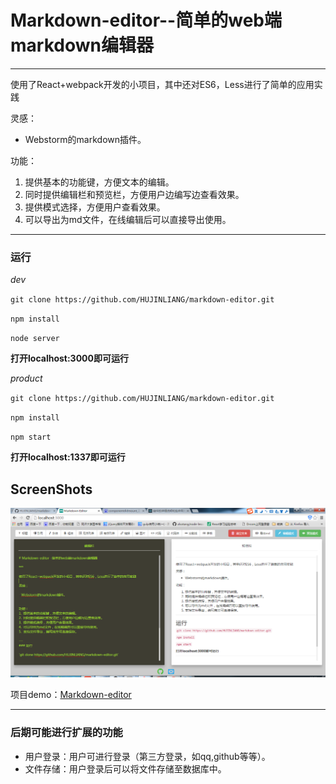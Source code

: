 # Markdown-editor--简单的web端markdown编辑器

***

使用了React+webpack开发的小项目，其中还对ES6，Less进行了简单的应用实践

灵感：

- Webstorm的markdown插件。



功能：

1.  提供基本的功能键，方便文本的编辑。
2.  同时提供编辑栏和预览栏，方便用户边编写边查看效果。
3.  提供模式选择，方便用户查看效果。
4.  可以导出为md文件，在线编辑后可以直接导出使用。


---
### 运行

_dev_

`git clone https://github.com/HUJINLIANG/markdown-editor.git`

`npm install`

`node server`

**打开localhost:3000即可运行**

*product*

`git clone https://github.com/HUJINLIANG/markdown-editor.git`

`npm install`

`npm start`

**打开localhost:1337即可运行**

## ScreenShots

![1](./screenshots/shot1.png)

项目demo：[Markdown-editor](https://hjl-markdown-editor.herokuapp.com/)

--- 
### 后期可能进行扩展的功能
- 用户登录：用户可进行登录（第三方登录，如qq,github等等）。
- 文件存储：用户登录后可以将文件存储至数据库中。